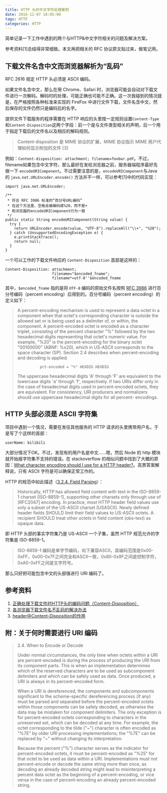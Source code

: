 ```yaml
---
title: HTTP 头的中文字符处理案例
date: 2016-12-07 18:05:00
tags: HTTP
categories: HTTP
---
```


简单记录一下工作中遇到的两个与HTTP&中文字符相关的问题及解决方案。

参考资料[1]总结得非常细致。本文再把相关的 RFC 协议原文贴过来，做笔记用。

<!-- more -->


## 下载文件名含中文而浏览器解析为“乱码”

RFC 2616 规定 HTTP 头必须是 ASCII 编码。

如果文件名含中文，那么在用 Chrome、Safari 时，浏览器可能会自动对下载文件进行一次解码。解码时的处理，可能正确也可能不正确。这一次我碰到的情况就是，在严格按照各种标准来实现的 FireFox 中进行文件下载，文件名含中文，然后保存的文件仍然只是编码后的名字。

提供文件下载服务的程序需要在 HTTP 响应的头里按一定规则设置`Content-Type`和`Content-Disposition`这两个字段：前一个是与文件类型相关的声明，后一个用于指定下载后的文件名以及相应的解码规则。

> Content-disposition 是 MIME 协议的扩展，MIME 协议指示 MIME 用户代理如何显示附加的文件
> [3]

例如：`Content-disposition: attachment; filename=foobar.pdf`。不过，filename如果包含中文字符，那么最好在发给浏览器之前，服务器端程序最好先做一下 `encodeURIComponent`。不过需要注意的是，`encodeURIComponent`与Java 的 `java.net.URLEncoder.encode()` 方法并不一样，可以参考[1]中的代码实现：

```
import java.net.URLEncoder;

/**
 * 符合 RFC 3986 标准的“百分号URL编码”
 * 在这个方法里，空格会被编码成%20，而不是+
 * 和浏览器的encodeURIComponent行为一致
 */
public static String encodeURIComponent(String value) {
  try {
    return URLEncoder.encode(value, "UTF-8").replaceAll("\\+", "%20");
  } catch (UnsupportedEncodingException e) {
    e.printStackTrace();
    return null;
  }
}
```

一个可以工作的下载文件响应的 `Content-Disposition` 首部是这样的：

```
Content-Disposition: attachment;
                     filename="$encoded_fname";
                     filename*=utf-8''$encoded_fname
```

其中，`$encoded_fname` 指的是将 `UTF-8` 编码的原始文件名按照 [RFC 3986](https://tools.ietf.org/html/rfc3986#section-2.1) 进行百分号编码（percent encoding）后得到的。百分号编码（percent encoding）的定义如下：

> A percent-encoding mechanism is used to represent a data octet in a
> component when that octet's corresponding character is outside the
> allowed set or is being used as a delimiter of, or within, the
> component.  A percent-encoded octet is encoded as a character
> triplet, consisting of the percent character "%" followed by the two
> hexadecimal digits representing that octet's numeric value.  For
> example, "%20" is the percent-encoding for the binary octet
> "00100000" (ABNF: %x20), which in US-ASCII corresponds to the space
> character (SP).  Section 2.4 describes when percent-encoding and
> decoding is applied.
> 
>               pct-encoded = "%" HEXDIG HEXDIG
> 
> The uppercase hexadecimal digits 'A' through 'F' are equivalent to
> the lowercase digits 'a' through 'f', respectively.  If two URIs
> differ only in the case of hexadecimal digits used in percent-encoded
> octets, they are equivalent.  For consistency, URI producers and
> normalizers should use uppercase hexadecimal digits for all percent-
> encodings.


## HTTP 头部必须是 ASCII 字符集

项目中遇到一个情况，需要在发往其他服务的 HTTP 请求的头里携带用户名，于是写了个这样的首部：

```
userName: bilibili
```

大部分情况下OK。不过，发现有的用户名是中文……嗯，然后 Node 的 http 模块就开始报字符集不支持的错误。在 stackoverflow 的相似问题中找到了大概的原因：[What character encoding should I use for a HTTP header?](http://stackoverflow.com/questions/4400678/what-character-encoding-should-i-use-for-a-http-header)。高票答案解释说，只有 ASCII 字符是可以确保正常工作的。

HTTP 的规范中如此描述（[3.2.4.  Field Parsing](https://tools.ietf.org/html/rfc7230#section-3.2.4)）：

> Historically, HTTP has allowed field content with text in the ISO-8859-1 charset [ISO-8859-1], supporting other charsets only through use of [RFC2047] encoding. In practice, most HTTP header field values use only a subset of the US-ASCII charset [USASCII]. Newly defined header fields SHOULD limit their field values to US-ASCII octets. A recipient SHOULD treat other octets in field content (obs-text) as opaque data.

即 HTTP 头部的事实字符集乃是 US-ASCII 一个子集，虽然 HTTP 规范允许的字符集是 ISO-8859-1。

> ISO-8859-1 编码是单字节编码，向下兼容ASCII，其编码范围是0x00-0xFF，0x00-0x7F之间完全和ASCII一致，0x80-0x9F之间是控制字符，0xA0-0xFF之间是文字符号。

那么只好把可能包含中文的头部值进行 URI 编码了。

## 参考资料

1. [正确处理下载文件时HTTP头的编码问题（Content-Disposition）](https://blog.robotshell.org/2012/deal-with-http-header-encoding-for-file-download/)
2. [各浏览器下载文件名不乱码的解决办法](https://segmentfault.com/a/1190000005994758)
3. [header中Content-Disposition的作用](http://www.cnblogs.com/hongfei/archive/2012/06/12/2546758.html)


## 附：关于何时需要进行 URI 编码

> 2.4.  When to Encode or Decode
> 
> Under normal circumstances, the only time when octets within a URI
> are percent-encoded is during the process of producing the URI from
> its component parts.  This is when an implementation determines which
> of the reserved characters are to be used as subcomponent delimiters
> and which can be safely used as data.  Once produced, a URI is always
> in its percent-encoded form.
> 
> When a URI is dereferenced, the components and subcomponents
> significant to the scheme-specific dereferencing process (if any)
> must be parsed and separated before the percent-encoded octets within
> those components can be safely decoded, as otherwise the data may be
> mistaken for component delimiters.  The only exception is for
> percent-encoded octets corresponding to characters in the unreserved
> set, which can be decoded at any time.  For example, the octet
> corresponding to the tilde ("~") character is often encoded as "%7E"
> by older URI processing implementations; the "%7E" can be replaced by
> "~" without changing its interpretation.
> 
> Because the percent ("%") character serves as the indicator for
> percent-encoded octets, it must be percent-encoded as "%25" for that
> octet to be used as data within a URI.  Implementations must not
> percent-encode or decode the same string more than once, as decoding
> an already decoded string might lead to misinterpreting a percent
> data octet as the beginning of a percent-encoding, or vice versa in
> the case of percent-encoding an already percent-encoded string.